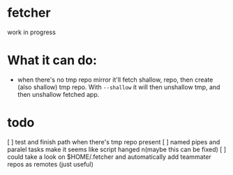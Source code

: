 # fetcher
work in progress

# What it can do:
- when there's no tmp repo mirror it'll fetch shallow, repo, then create (also shallow) tmp repo. With `--shallow` it will then unshallow tmp, and then unshallow fetched app. 

# todo
[ ] test and finish path when there's tmp repo present
[ ] named pipes and paralel tasks make it seems like script hanged n(maybe this can be fixed)
[ ] could take a look on $HOME/.fetcher and automatically add teammater repos as remotes (just useful)

